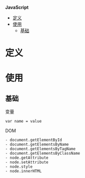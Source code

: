 **JavaScript**
- [定义](#定义)
- [使用](#使用)
  - [基础](#基础)

# 定义 #

# 使用 #
## 基础 ##
变量
```
var name = value
```

DOM
```
- document.getElementById
- document.getElementsByName
- document.getElementsByTagName
- document.getElementsByClassName
- node.getAttribute
- node.setAttribute
- node.style
- node.innerHTML
```